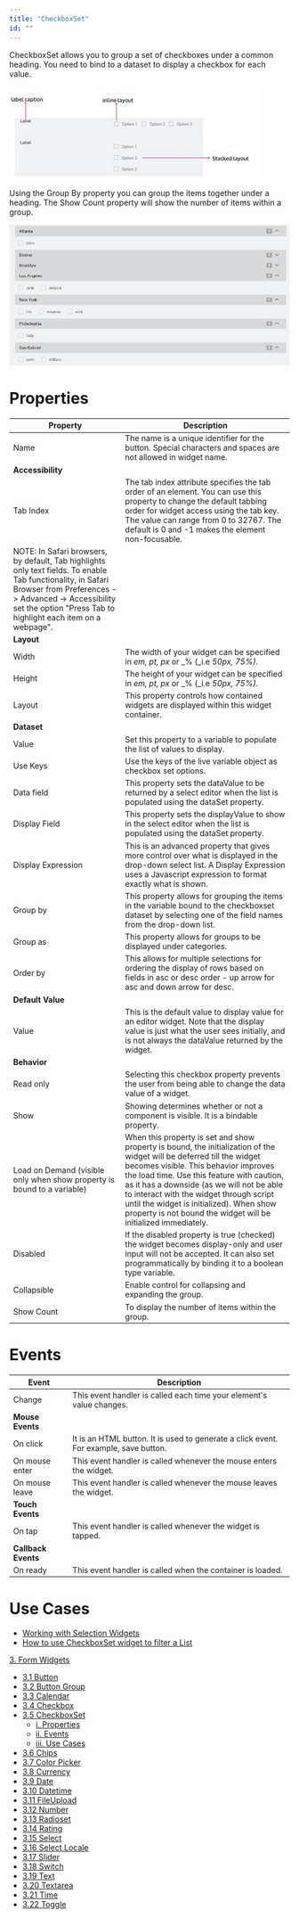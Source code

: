 ```yaml
---
title: "CheckboxSet"
id: ""
---
```


CheckboxSet allows you to group a set of checkboxes under a common heading. You need to bind to a dataset to display a checkbox for each value.

[![](/learn/assets/checkboxset_struct.jpg)](/learn/assets/checkboxset_struct.jpg)

Using the Group By property you can group the items together under a heading. The Show Count property will show the number of items within a group.

[![](/learn/assets/checkboxset_group.png)](/learn/assets/checkboxset_group.png)

# Properties

| **Property** | **Description** |
| --- | --- |
| Name | The name is a unique identifier for the button. Special characters and spaces are not allowed in widget name. |
| **Accessibility** |
| Tab Index | The tab index attribute specifies the tab order of an element. You can use this property to change the default tabbing order for widget access using the tab key. The value can range from 0 to 32767. The default is 0 and -1 makes the element non-focusable.
NOTE: In Safari browsers, by default, Tab highlights only text fields. To enable Tab functionality, in Safari Browser from Preferences -> Advanced -> Accessibility set the option "Press Tab to highlight each item on a webpage". |
| **Layout** |
| Width | The width of your widget can be specified in _em, pt, px_ or _% (_i.e _50px, 75%)._ |
| Height | The height of your widget can be specified in _em, pt, px_ or _% (_i.e _50px, 75%)._ |
| Layout | This property controls how contained widgets are displayed within this widget container. |
| **Dataset** |
| Value | Set this property to a variable to populate the list of values to display. |
| Use Keys | Use the keys of the live variable object as checkbox set options. |
| Data field | This property sets the dataValue to be returned by a select editor when the list is populated using the dataSet property. |
| Display Field | This property sets the displayValue to show in the select editor when the list is populated using the dataSet property. |
| Display Expression | This is an advanced property that gives more control over what is displayed in the drop-down select list. A Display Expression uses a Javascript expression to format exactly what is shown. |
| Group by | This property allows for grouping the items in the variable bound to the checkboxset dataset by selecting one of the field names from the drop-down list. |
| Group as | This property allows for groups to be displayed under categories. |
| Order by | This allows for multiple selections for ordering the display of rows based on fields in asc or desc order - up arrow for asc and down arrow for desc. |
| **Default Value** |
| Value | This is the default value to display value for an editor widget. Note that the display value is just what the user sees initially, and is not always the dataValue returned by the widget. |
| **Behavior** |
| Read only | Selecting this checkbox property prevents the user from being able to change the data value of a widget. |
| Show | Showing determines whether or not a component is visible. It is a bindable property. |
| Load on Demand (visible only when show property is bound to a variable) | When this property is set and show property is bound, the initialization of the widget will be deferred till the widget becomes visible. This behavior improves the load time. Use this feature with caution, as it has a downside (as we will not be able to interact with the widget through script until the widget is initialized). When show property is not bound the widget will be initialized immediately. |
| Disabled | If the disabled property is true (checked) the widget becomes display-only and user input will not be accepted. It can also set programmatically by binding it to a boolean type variable. |
| Collapsible | Enable control for collapsing and expanding the group. |
| Show Count | To display the number of items within the group. |

# Events

| Event | Description |
| --- | --- |
| Change | This event handler is called each time your element's value changes. |
| **Mouse Events** |
| On click | It is an HTML button. It is used to generate a click event. For example, save button. |
| On mouse enter | This event handler is called whenever the mouse enters the widget. |
| On mouse leave | This event handler is called whenever the mouse leaves the widget. |
| **Touch Events** |
| On tap | This event handler is called whenever the widget is tapped. |
| **Callback Events** |
| On ready | This event handler is called when the container is loaded. |

# Use Cases

- [Working with Selection Widgets](/learn/how-tos/selection-widgets-use-case/)
- [How to use CheckboxSet widget to filter a List](/learn/how-tos/checkboxset-filter-list-data/)

[3\. Form Widgets](/learn/app-development/widgets/widget-library/#form)

- [3.1 Button](/learn/app-development/widgets/form/button/)
- [3.2 Button Group](/learn/app-development/widgets/form/button-group/)
- [3.3 Calendar](/learn/app-development/widgets/form/calendar/)
- [3.4 Checkbox](/learn/app-development/widgets/form/checkbox/)
- [3.5 CheckboxSet](#)
    - [i. Properties](#properties)
    - [ii. Events](#events)
    - [iii. Use Cases](#use-cases)
- [3.6 Chips](/learn/app-development/widgets/form-widgets/chips/)
- [3.7 Color Picker](/learn/app-development/widgets/form/color-picker/)
- [3.8 Currency](/learn/app-development/widgets/form/currency/)
- [3.9 Date](/learn/app-development/widgets/form/date/)
- [3.10 Datetime](/learn/app-development/widgets/form-widgets/date-time-datetime/)
- [3.11 FileUpload](/learn/app-development/widgets/form/file-upload/)
- [3.12 Number](/learn/app-development/widgets/form-widgets/number/)
- [3.13 Radioset](/learn/app-development/widgets/form/radioset/)
- [3.14 Rating](/learn/app-development/widgets/form/rating/)
- [3.15 Select](/learn/app-development/widgets/form/select/)
- [3.16 Select Locale](/learn/app-development/widgets/form/select-locale/)
- [3.17 Slider](/learn/app-development/widgets/form/slider/)
- [3.18 Switch](/learn/app-development/widgets/form/switch/)
- [3.19 Text](/learn/app-development/widgets/form/text/)
- [3.20 Textarea](/learn/app-development/widgets/form/textarea/)
- [3.21 Time](/learn/app-development/widgets/form-widgets/date-time-datetime/)
- [3.22 Toggle](/learn/app-development/widgets/form/toggle/)
